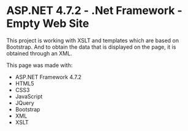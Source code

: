 # ASP.NET 4.7.2 - .Net Framework - Empty Web Site

This project is working with XSLT and templates which are based on Bootstrap.
And to obtain the data that is displayed on the page, it is obtained through an XML.

This page was made with:
- ASP.NET Framework 4.7.2
- HTML5
- CSS3
- JavaScript
- JQuery
- Bootstrap
- XML
- XSLT